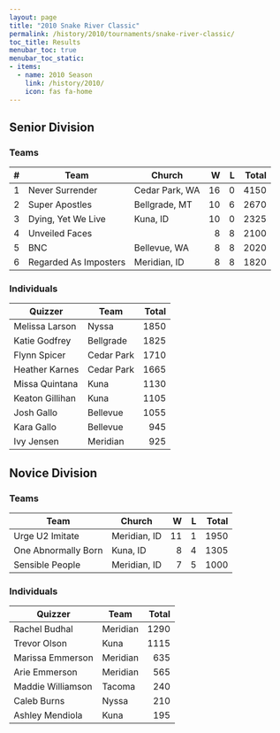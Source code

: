 ```yaml
---
layout: page
title: "2010 Snake River Classic"
permalink: /history/2010/tournaments/snake-river-classic/
toc_title: Results
menubar_toc: true
menubar_toc_static:
- items:
  - name: 2010 Season
    link: /history/2010/
    icon: fas fa-home
---
```


## Senior Division

### Teams

|    # | Team                  | Church         |    W |    L | Total |
| ---: | --------------------- | -------------- | ---: | ---: | ----: |
|    1 | Never Surrender       | Cedar Park, WA |   16 |    0 |  4150 |
|    2 | Super Apostles        | Bellgrade, MT  |   10 |    6 |  2670 |
|    3 | Dying, Yet We Live    | Kuna, ID       |   10 |    0 |  2325 |
|    4 | Unveiled Faces        |                |    8 |    8 |  2100 |
|    5 | BNC                   | Bellevue, WA   |    8 |    8 |  2020 |
|    6 | Regarded As Imposters | Meridian, ID   |    8 |    8 |  1820 |

### Individuals

| Quizzer         | Team       | Total |
| --------------- | ---------- | ----: |
| Melissa Larson  | Nyssa      |  1850 |
| Katie Godfrey   | Bellgrade  |  1825 |
| Flynn Spicer    | Cedar Park |  1710 |
| Heather Karnes  | Cedar Park |  1665 |
| Missa Quintana  | Kuna       |  1130 |
| Keaton Gillihan | Kuna       |  1105 |
| Josh Gallo      | Bellevue   |  1055 |
| Kara Gallo      | Bellevue   |   945 |
| Ivy Jensen      | Meridian   |   925 |

## Novice Division

### Teams

| Team                | Church       |    W |    L | Total |
| ------------------- | ------------ | ---: | ---: | ----: |
| Urge U2 Imitate     | Meridian, ID |   11 |    1 |  1950 |
| One Abnormally Born | Kuna, ID     |    8 |    4 |  1305 |
| Sensible People     | Meridian, ID |    7 |    5 |  1000 |

### Individuals

| Quizzer           | Team     | Total |
| ----------------- | -------- | ----: |
| Rachel Budhal     | Meridian |  1290 |
| Trevor Olson      | Kuna     |  1115 |
| Marissa Emmerson  | Meridian |   635 |
| Arie Emmerson     | Meridian |   565 |
| Maddie Williamson | Tacoma   |   240 |
| Caleb Burns       | Nyssa    |   210 |
| Ashley Mendiola   | Kuna     |   195 |
